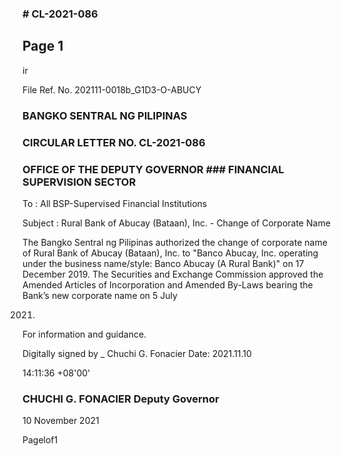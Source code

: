 ### # CL-2021-086

## Page 1

ir

File Ref. No. 202111-0018b_G1D3-O-ABUCY

### BANGKO SENTRAL NG PILIPINAS

### CIRCULAR LETTER NO. CL-2021-086

### OFFICE OF THE DEPUTY GOVERNOR ### FINANCIAL SUPERVISION SECTOR

To : All BSP-Supervised Financial Institutions

Subject : Rural Bank of Abucay (Bataan), Inc. - Change of Corporate Name

The Bangko Sentral ng Pilipinas authorized the change of corporate name of Rural Bank of Abucay (Bataan), Inc. to "Banco Abucay, Inc. operating under the business name/style: Banco Abucay (A Rural Bank)" on 17 December 2019. The Securities and Exchange Commission approved the Amended Articles of Incorporation and Amended By-Laws bearing the Bank’s new corporate name on 5 July

2021.

For information and guidance.

Digitally signed by _ Chuchi G. Fonacier Date: 2021.11.10

14:11:36 +08'00'

### CHUCHI G. FONACIER Deputy Governor

10 November 2021

Pagelof1

